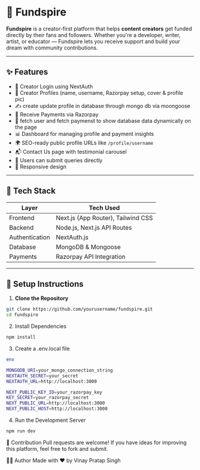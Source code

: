 # 🌟 Fundspire

**Fundspire** is a creator-first platform that helps **content creators** get funded directly by their fans and followers. Whether you're a developer, writer, artist, or educator — Fundspire lets you receive support and build your dream with community contributions.


---

## ✨ Features

- 🔐 Creator Login using NextAuth
- 🧾 Creator Profiles (name, username, Razorpay setup, cover & profile pic)
- ✍ create update profile in database through mongo db via moongoose
- 💸 Receive Payments via Razorpay
- 📅 fetch user and fetch paymenst to show database data dynamically on the page
- 📊 Dashboard for managing profile and payment insights
- 🌍 SEO-ready public profile URLs like `/profile/username`
- 📬 Contact Us page with testimonial carousel
- 💬 Users can submit queries directly
- 🌙 Responsive design 

---

## 🧠 Tech Stack

| Layer        | Tech Used                   |
|--------------|-----------------------------|
| Frontend     | Next.js (App Router), Tailwind CSS |
| Backend      | Node.js, Next.js API Routes |
| Authentication | NextAuth.js               |
| Database     | MongoDB & Mongoose          |
| Payments     | Razorpay API Integration    |

---

## 🔧 Setup Instructions

1. **Clone the Repository**

```bash
git clone https://github.com/yourusername/fundspire.git
cd fundspire
```

2. Install Dependencies

```bash
npm install
```

3. Create a .env.local file

```bash
env

MONGODB_URI=your_mongo_connection_string
NEXTAUTH_SECRET=your_secret
NEXTAUTH_URL=http://localhost:3000

NEXT_PUBLIC_KEY_ID=your_razorpay_key
KEY_SECRET=your_razorpay_secret
NEXT_PUBLIC_URL=http://localhost:3000
NEXT_PUBLIC_HOST=http://localhost:3000

```

4. Run the Development Server

```bash
npm run dev
```
🙌 Contribution
Pull requests are welcome! If you have ideas for improving this platform, feel free to fork and submit.


👨‍💻 Author
Made with ❤️ by Vinay Pratap Singh
